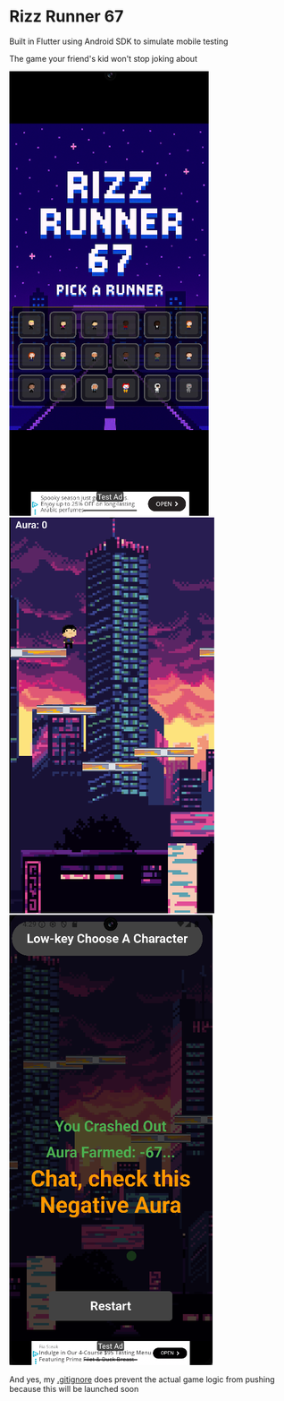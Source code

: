 # Rizz Runner 67

Built in Flutter using Android SDK to simulate mobile testing

The game your friend's kid won't stop joking about

![Welcome](resultImages/rr3.png)
![Start](resultImages/rr1.png)
![Game Over](resultImages/rr2.png)

And yes, my [.gitignore](.gitignore) does prevent the actual game logic from pushing because this will be launched soon